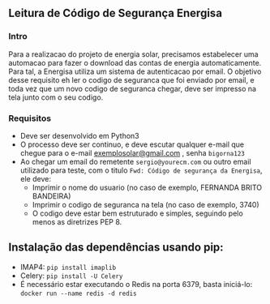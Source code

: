 ## Leitura de Código de Segurança Energisa

### Intro
Para a realizacao do projeto de energia solar, precisamos estabelecer uma automacao para fazer o download das contas de energia automaticamente. Para tal, a Energisa utiliza um sistema de autenticacao por email.
O objetivo desse requisito eh ler o codigo de seguranca que foi enviado por email, e toda vez que um novo codigo de seguranca chegar, deve ser impresso na tela junto com o seu codigo.
### Requisitos
- Deve ser desenvolvido em Python3
- O processo deve ser continuo, e deve escutar qualquer e-mail que chegue para o e-mail exemplosolar@gmail.com , senha `bigorna123`
- Ao chegar um email do remetente `sergio@yourecm.com` ou outro email utilizado para teste, com o titulo `Fwd: Código de segurança da Energisa`, ele deve:
	- Imprimir o nome do usuario (no caso de exemplo, FERNANDA BRITO BANDEIRA)
	- Imprimir o codigo de seguranca na tela (no caso de exemplo, 3740)
	- O codigo deve estar bem estruturado e simples, seguindo pelo menos as diretrizes PEP 8.


## Instalação das dependências usando pip:

- IMAP4: ```pip install imaplib```
- Celery: ```pip install -U Celery```
- É necessário estar executando o Redis na porta 6379, basta iniciá-lo: ```docker run --name redis -d redis```
